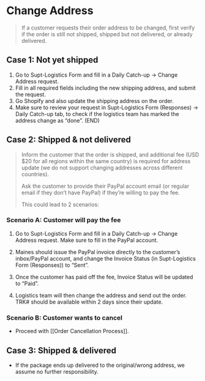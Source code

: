 # Change Address
> If a customer requests their order address to be changed, first verify if the order is still not shipped, shipped but not delivered, or already delivered.

## Case 1: Not yet shipped
1. Go to Supt-Logistics Form and fill in a Daily Catch-up -> Change Address request.
2. Fill in all required fields including the new shipping address, and submit the request.
3. Go Shopify and also update the shipping address on the order.
4. Make sure to review your request in Supt-Logistics Form (Responses) -> Daily Catch-up tab, to check if the logistics team has marked the address change as “done”. (END)


## Case 2: Shipped & not delivered
> Inform the customer that the order is shipped, and additional fee (USD $20 for all regions within the same country) is required for address update (we do not support changing addresses across different countries). 
> 
> Ask the customer to provide their PayPal account email (or regular email if they don’t have PayPal) if they’re willing to pay the fee. 
> 
> This could lead to 2 scenarios:

### Scenario A: Customer will pay the fee
1. Go to Supt-Logistics Form and fill in a Daily Catch-up -> Change Address request. Make sure to fill in the PayPal account. 

2. Maines should issue the PayPal invoice directly to the customer’s inbox/PayPal account, and change the Invoice Status (in Supt-Logistics Form (Responses)) to “Sent”.
3. Once the customer has paid off the fee, Invoice Status will be updated to “Paid”. 
4. Logistics team will then change the address and send out the order. TRK# should be available within 2 days since their update. 

### Scenario B: Customer wants to cancel 
- Proceed with [[Order Cancellation Process]].


## Case 3: Shipped & delivered
- If the package ends up delivered to the original/wrong address, we assume no further responsibility. 


